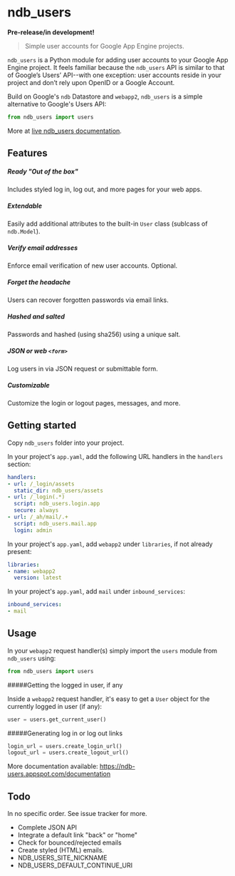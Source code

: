 ndb_users
=========

__Pre-release/in development!__

> Simple user accounts for Google App Engine projects.

`ndb_users` is a Python module for adding user accounts to your Google App Engine project. It feels familiar because the `ndb_users` API is similar to that of Google’s Users’ API--with one exception: user accounts reside in your project and don’t rely upon OpenID or a Google Account.

Build on Google's `ndb` Datastore and `webapp2`, `ndb_users` is a simple alternative to Google's Users API:

```python
from ndb_users import users
```

More at [live ndb_users documentation](https://ndb-users.appspot.com/documentation).

## Features

##### Ready "Out of the box"
Includes styled log in, log out, and more pages for your web apps.

##### Extendable
Easily add additional attributes to the built-in `User` class (sublcass of `ndb.Model`).

##### Verify email addresses
Enforce email verification of new user accounts. Optional.

##### Forget the headache
Users can recover forgotten passwords via email links.

##### Hashed and salted
Passwords and hashed (using sha256) using a unique salt.

##### JSON or web `<form>`
Log users in via JSON request or submittable form.

##### Customizable
Customize the login or logout pages, messages, and more.

## Getting started

Copy `ndb_users` folder into your project.

In your project's `app.yaml`, add the following URL handlers in the `handlers` section:

```yaml
handlers:
- url: /_login/assets
  static_dir: ndb_users/assets
- url: /_login(.*)
  script: ndb_users.login.app
  secure: always
- url: /_ah/mail/.+
  script: ndb_users.mail.app
  login: admin
```

In your project's `app.yaml`, add `webapp2` under `libraries`, if not already present:

```yaml
libraries:
- name: webapp2
  version: latest
```

In your project's `app.yaml`, add `mail` under `inbound_services`:

```yaml
inbound_services:
- mail
```

## Usage

In your `webapp2` request handler(s) simply import the `users` module from `ndb_users` using:

```python
from ndb_users import users
```

#####Getting the logged in user, if any

Inside a `webapp2` request handler, it's easy to get a `User` object for the currently logged in user (if any):

```python
user = users.get_current_user()
```

#####Generating log in or log out links

```python
login_url = users.create_login_url()
logout_url = users.create_logout_url()
```

More documentation available: https://ndb-users.appspot.com/documentation

## Todo

In no specific order. See issue tracker for more.
 - Complete JSON API
 - Integrate a default link "back" or "home"
 - Check for bounced/rejected emails
 - Create styled (HTML) emails.
 - NDB_USERS_SITE_NICKNAME
 - NDB_USERS_DEFAULT_CONTINUE_URI
